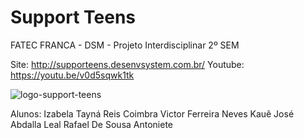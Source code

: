 # Support Teens
FATEC FRANCA - DSM - Projeto Interdisciplinar 2º SEM

Site: http://supporteens.desenvsystem.com.br/
Youtube: https://youtu.be/v0d5sqwk1tk

![logo-support-teens](https://github.com/Support-Teens/Support-Teens-Final/assets/134783846/6fcd9deb-b33b-404f-9111-e862fcde1aea)

Alunos:
Izabela Tayná Reis Coimbra
Victor Ferreira Neves
Kauê José Abdalla Leal
Rafael De Sousa Antoniete

